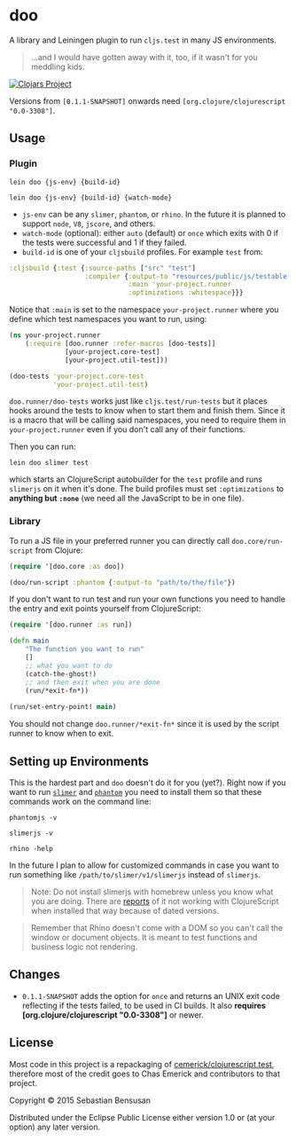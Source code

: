 # doo 

A library and Leiningen plugin to run `cljs.test` in many JS environments.

>  ...and I would have gotten away with it, too, if it wasn't for you meddling kids.

[![Clojars Project](http://clojars.org/lein-doo/latest-version.svg)](http://clojars.org/lein-doo)

Versions from `[0.1.1-SNAPSHOT]` onwards need
`[org.clojure/clojurescript "0.0-3308"]`. 

## Usage

### Plugin

    lein doo {js-env} {build-id}

    lein doo {js-env} {build-id} {watch-mode}

* `js-env` can be any `slimer`, `phantom`, or `rhino`. In the future it
is planned to support `node`, `V8`, `jscore`, and others.
* `watch-mode` (optional): either `auto` (default) or `once` which
  exits with 0 if the tests were successful and 1 if they failed.
* `build-id` is one of your `cljsbuild` profiles. For example `test` from:

```clj
:cljsbuild {:test {:source-paths ["src" "test"]
    			   :compiler {:output-to "resources/public/js/testable.js"
                              :main 'your-project.runner
                              :optimizations :whitespace}}}
```

Notice that `:main` is set to the namespace `your-project.runner`
where you define which test namespaces you want to run, using:

```clj
(ns your-project.runner
    (:require [doo.runner :refer-macros [doo-tests]]
              [your-project.core-test]
              [your-project.util-test]))

(doo-tests 'your-project.core-test
           'your-project.util-test)
```

`doo.runner/doo-tests` works just like `cljs.test/run-tests` but it places hooks
around the tests to know when to start them and finish them. Since it
is a macro that will be calling said namespaces, you need to require
them in `your-project.runner` even if you don't call any of their functions.

Then you can run:

    lein doo slimer test

which starts an ClojureScript autobuilder for the `test` profile and
runs `slimerjs` on it when it's done. The build profiles must set
`:optimizations` to **anything but `:none`** (we need all the JavaScript
to be in one file).

### Library

To run a JS file in your preferred runner you can directly call
`doo.core/run-script` from Clojure:

```clj
(require '[doo.core :as doo])

(doo/run-script :phantom {:output-to "path/to/the/file"})
```

If you don't want to run test and run your own functions you need to
handle the entry and exit points yourself from ClojureScript:

```clj
(require '[doo.runner :as run])

(defn main
    "The function you want to run"
    []
    ;; what you want to do
    (catch-the-ghost!)
    ;; and then exit when you are done
    (run/*exit-fn*))
    
(run/set-entry-point! main)
```

You should not change `doo.runner/*exit-fn*` since it is used by the
script runner to know when to exit.

## Setting up Environments

This is the hardest part and `doo` doesn't do it for you (yet?). Right
now if you want to run
[`slimer`](http://docs.slimerjs.org/current/installation.html) and [`phantom`](http://phantomjs.org/download.html) you need to install them
so that these commands work on the command line:

    phantomjs -v

    slimerjs -v

    rhino -help

In the future I plan to allow for customized commands in case you want to
run something like `/path/to/slimer/v1/slimerjs` instead of `slimerjs`.

> Note: Do not install slimerjs with homebrew unless you know what you
> are doing. There are
> [reports](https://groups.google.com/forum/#!topic/clojurescript/4EF-NAzu-kM)
> of it not working with ClojureScript when installed that way because
> of dated versions.

> Remember that Rhino doesn't come with a DOM so you can't call the
> window or document objects. It is meant to test functions and
> business logic not rendering.

## Changes

* `0.1.1-SNAPSHOT` adds the option for `once` and returns an UNIX exit
code reflecting if the tests failed, to be used in CI builds. It also
**requires [org.clojure/clojurescript "0.0-3308"]** or newer.

## License

Most code in this project is a repackaging of
[cemerick/clojurescript.test](https://github.com/cemerick/clojurescript.test),
therefore most of the credit goes to Chas Emerick and contributors to
that project.

Copyright © 2015 Sebastian Bensusan

Distributed under the Eclipse Public License either version 1.0 or (at
your option) any later version.
